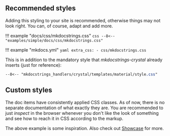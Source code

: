 ## Recommended styles

Adding this styling to your site is recommended, otherwise things may not look right. You can, of course, adapt and add more.

!!! example "docs/css/mkdocstrings.css"
    ```css
    --8<-- "examples/simple/docs/css/mkdocstrings.css"
    ```

!!! example "mkdocs.yml"
    ```yaml
    extra_css:
      - css/mkdocstrings.css
    ```

This is in addition to the mandatory style that *mkdocstrings-crystal* already inserts (just for reference):

```css
--8<-- "mkdocstrings_handlers/crystal/templates/material/style.css"
```

## Custom styles

The doc items have consistently applied CSS classes. As of now, there is no separate documentation of what exactly they are. You are recommended to just *inspect* in the browser whenever you don't like the look of something and see how to reach it in CSS according to the markup.

The above example is some inspiration. Also check out [Showcase](showcase.md#tourmaline) for more.
